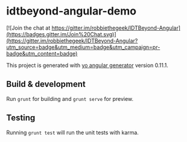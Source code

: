 # idtbeyond-angular-demo

[![Join the chat at https://gitter.im/robbiethegeek/IDTBeyond-Angular](https://badges.gitter.im/Join%20Chat.svg)](https://gitter.im/robbiethegeek/IDTBeyond-Angular?utm_source=badge&utm_medium=badge&utm_campaign=pr-badge&utm_content=badge)

This project is generated with [yo angular generator](https://github.com/yeoman/generator-angular)
version 0.11.1.

## Build & development

Run `grunt` for building and `grunt serve` for preview.

## Testing

Running `grunt test` will run the unit tests with karma.
